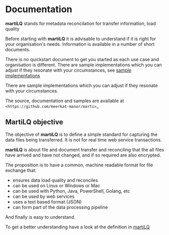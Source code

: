 # Documentation

**martiLQ** stands for metadata reconcilation for transfer information, load quality

Before starting with **martiLQ** it is advisable to understand if it is right for
your organisation's needs.  Information is available in a number of short 
documents.

There is no quickstart document to get you started as each use case and
organisation is different. There are sample implementations which you
can adjust if they resonate with your circumstances,
see [sample implementations](samples/)


There are sample implementations which you
can adjust if they resonate with your circumstances.

The source, documentation and samples are available at `<https://github.com/meerkat-manor/marti>`_

## MartiLQ objective

The objective of **martiLQ** is to define a simple standard for
capturing the data files being transferred.  It is not for 
real time web service transactions.  

**martiLQ** is about file and document transfer and reconciling
that the all files have arrived and have not changed, and if so
required are also encrypted.

The proposition is to have a common, machine readable format
for file exchange that:

  * ensures data load quality and reconciles
  * can be used on Linux or Windows or Mac
  * can be used with Python, Java, PowerShell, Golang, etc 
  * can be used by web services
  * uses a text based format (JSON)
  * can form part of the data processing pipeline

And finally is easy to understand.

To get a better understanding have a look at the definition 
in [martiLQ](martiLQ.md)
